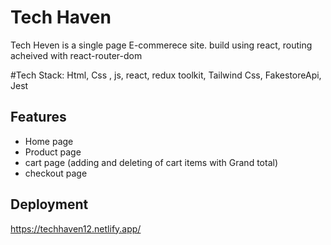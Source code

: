
# Tech Haven

Tech Heven is a single page E-commerece site. build using react, routing acheived with react-router-dom

#Tech Stack:
    Html, Css , js, react, redux toolkit, Tailwind Css, FakestoreApi, Jest


## Features

- Home page
- Product page 
- cart page (adding and deleting of cart items with Grand total)
- checkout page



## Deployment

https://techhaven12.netlify.app/

